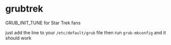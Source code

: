 # grubtrek
GRUB_INIT_TUNE for Star Trek fans

just add the line to your `/etc/default/grub` file then run `grub-mkconfig` and it should work
